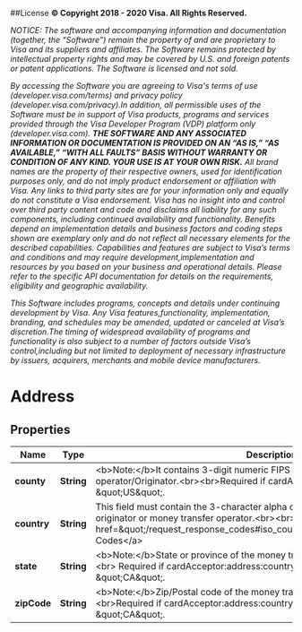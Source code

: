 ##License
**© Copyright 2018 - 2020 Visa. All Rights Reserved.** 

*NOTICE: The software and accompanying information and documentation (together, the “Software”) remain the property of and are proprietary to Visa and its suppliers and affiliates. The Software remains protected by intellectual property rights and may be covered by U.S. and foreign patents or patent applications. The Software is licensed and not sold.*

*By accessing the Software you are agreeing to Visa's terms of use (developer.visa.com/terms) and privacy policy (developer.visa.com/privacy).In addition, all permissible uses of the Software must be in support of Visa products, programs and services provided through the Visa Developer Program (VDP) platform only (developer.visa.com). **THE SOFTWARE AND ANY ASSOCIATED INFORMATION OR DOCUMENTATION IS PROVIDED ON AN “AS IS,” “AS AVAILABLE,” “WITH ALL FAULTS” BASIS WITHOUT WARRANTY OR CONDITION OF ANY KIND. YOUR USE IS AT YOUR OWN RISK.** All brand names are the property of their respective owners, used for identification purposes only, and do not imply product endorsement or affiliation with Visa. Any links to third party sites are for your information only and equally do not constitute a Visa endorsement. Visa has no insight into and control over third party content and code and disclaims all liability for any such components, including continued availability and functionality. Benefits depend on implementation details and business factors and coding steps shown are exemplary only and do not reflect all necessary elements for the described capabilities. Capabilities and features are subject to Visa’s terms and conditions and may require development,implementation and resources by you based on your business and operational details. Please refer to the specific API documentation for details on the requirements, eligibility and geographic availability.*

*This Software includes programs, concepts and details under continuing development by Visa. Any Visa features,functionality, implementation, branding, and schedules may be amended, updated or canceled at Visa’s discretion.The timing of widespread availability of programs and functionality is also subject to a number of factors outside Visa’s control,including but not limited to deployment of necessary infrastructure by issuers, acquirers, merchants and mobile device manufacturers.*

# Address

## Properties
Name | Type | Description | Notes
------------ | ------------- | ------------- | -------------
**county** | **String** | &lt;b&gt;Note:&lt;/b&gt;It contains 3-digit numeric FIPS county code of the money transfer operator/Originator.&lt;br&gt;&lt;br&gt;Required if cardAcceptor:address:country is \&quot;US\&quot;. |  [optional]
**country** | **String** | This field must contain the 3-character alpha country code for the country of the originator or money transfer operator.&lt;br&gt;&lt;br&gt;Refer to &lt;a href&#x3D;\&quot;/request_response_codes#iso_country_and_currency_codes\&quot;&gt;ISO Codes&lt;/a&gt; | 
**state** | **String** | &lt;b&gt;Note:&lt;/b&gt;State or province of the money transfer operator/Originator. &lt;br&gt;&lt;br&gt; Required if cardAcceptor:address:country is \&quot;US\&quot; or \&quot;CA\&quot;. |  [optional]
**zipCode** | **String** | &lt;b&gt;Note:&lt;/b&gt;Zip/Postal code of the money transfer operator/Originator.&lt;br&gt;&lt;br&gt;Required if cardAcceptor:address:country is \&quot;US\&quot; or \&quot;CA\&quot;. |  [optional]
